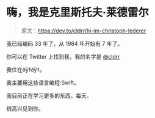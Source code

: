 # 嗨，我是克里斯托夫·莱德雷尔

> 原文：<https://dev.to/cldrr/hi-im-christoph-lederer>

我已经编码 33 年了，从 1984 年开始有 7 年了。

你可以在 Twitter 上找到我，我的名字是 [@cldrr](https://twitter.com/cldrr)

我住在ðÿ‡ðÿ‡。

我主要用这些语言编程:Swift。

我目前正在学习更多的东西。每天。

很高兴见到你。